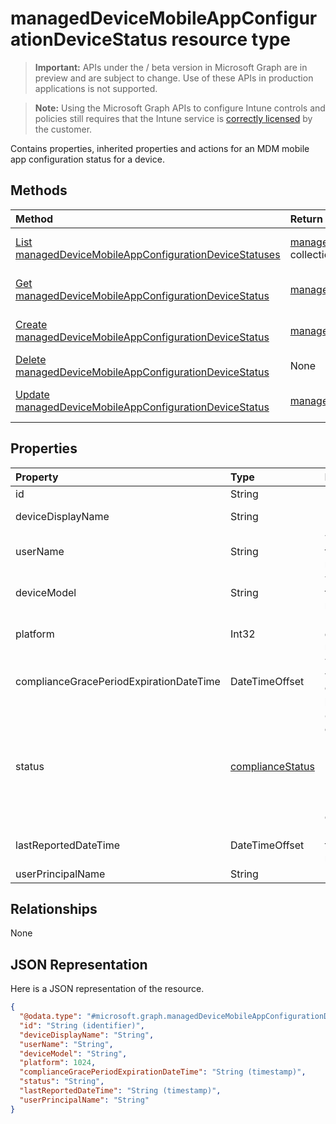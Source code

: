 ﻿# managedDeviceMobileAppConfigurationDeviceStatus resource type

> **Important:** APIs under the / beta version in Microsoft Graph are in preview and are subject to change. Use of these APIs in production applications is not supported.

> **Note:** Using the Microsoft Graph APIs to configure Intune controls and policies still requires that the Intune service is [correctly licensed](https://go.microsoft.com/fwlink/?linkid=839381) by the customer.

Contains properties, inherited properties and actions for an MDM mobile app configuration status for a device.
## Methods
|Method|Return Type|Description|
|:---|:---|:---|
|[List managedDeviceMobileAppConfigurationDeviceStatuses](../api/intune_apps_manageddevicemobileappconfigurationdevicestatus_list.md)|[managedDeviceMobileAppConfigurationDeviceStatus](../resources/intune_apps_manageddevicemobileappconfigurationdevicestatus.md) collection|List properties and relationships of the [managedDeviceMobileAppConfigurationDeviceStatus](../resources/intune_apps_manageddevicemobileappconfigurationdevicestatus.md) objects.|
|[Get managedDeviceMobileAppConfigurationDeviceStatus](../api/intune_apps_manageddevicemobileappconfigurationdevicestatus_get.md)|[managedDeviceMobileAppConfigurationDeviceStatus](../resources/intune_apps_manageddevicemobileappconfigurationdevicestatus.md)|Read properties and relationships of the [managedDeviceMobileAppConfigurationDeviceStatus](../resources/intune_apps_manageddevicemobileappconfigurationdevicestatus.md) object.|
|[Create managedDeviceMobileAppConfigurationDeviceStatus](../api/intune_apps_manageddevicemobileappconfigurationdevicestatus_create.md)|[managedDeviceMobileAppConfigurationDeviceStatus](../resources/intune_apps_manageddevicemobileappconfigurationdevicestatus.md)|Create a new [managedDeviceMobileAppConfigurationDeviceStatus](../resources/intune_apps_manageddevicemobileappconfigurationdevicestatus.md) object.|
|[Delete managedDeviceMobileAppConfigurationDeviceStatus](../api/intune_apps_manageddevicemobileappconfigurationdevicestatus_delete.md)|None|Deletes a [managedDeviceMobileAppConfigurationDeviceStatus](../resources/intune_apps_manageddevicemobileappconfigurationdevicestatus.md).|
|[Update managedDeviceMobileAppConfigurationDeviceStatus](../api/intune_apps_manageddevicemobileappconfigurationdevicestatus_update.md)|[managedDeviceMobileAppConfigurationDeviceStatus](../resources/intune_apps_manageddevicemobileappconfigurationdevicestatus.md)|Update the properties of a [managedDeviceMobileAppConfigurationDeviceStatus](../resources/intune_apps_manageddevicemobileappconfigurationdevicestatus.md) object.|

## Properties
|Property|Type|Description|
|:---|:---|:---|
|id|String|Key of the entity.|
|deviceDisplayName|String|Device name of the DevicePolicyStatus.|
|userName|String|The User Name that is being reported|
|deviceModel|String|The device model that is being reported|
|platform|Int32|Platform of the device that is being reported|
|complianceGracePeriodExpirationDateTime|DateTimeOffset|The DateTime when device compliance grace period expires|
|status|[complianceStatus](../resources/intune_apps_compliancestatus.md)|Compliance status of the policy report. Possible values are: `unknown`, `notApplicable`, `compliant`, `remediated`, `nonCompliant`, `error`, `conflict`.|
|lastReportedDateTime|DateTimeOffset|Last modified date time of the policy report.|
|userPrincipalName|String|UserPrincipalName.|

## Relationships
None
## JSON Representation
Here is a JSON representation of the resource.
<!-- {
  "blockType": "resource",
  "keyProperty": "id",
  "@odata.type": "microsoft.graph.managedDeviceMobileAppConfigurationDeviceStatus"
}
-->
``` json
{
  "@odata.type": "#microsoft.graph.managedDeviceMobileAppConfigurationDeviceStatus",
  "id": "String (identifier)",
  "deviceDisplayName": "String",
  "userName": "String",
  "deviceModel": "String",
  "platform": 1024,
  "complianceGracePeriodExpirationDateTime": "String (timestamp)",
  "status": "String",
  "lastReportedDateTime": "String (timestamp)",
  "userPrincipalName": "String"
}
```



